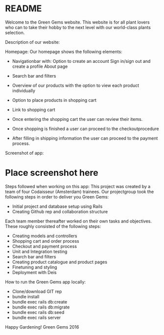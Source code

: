 # README

Welcome to the Green Gems website. This website is for all plant lovers who can to take their hobby to the next level with our world-class plants selection.

Description of our website:

Homepage:
Our homepage shows the following elements:
- Navigationbar with:
	Option to create an account
	Sign in/sign out and create a profile
	About page
- Search bar and filters
- Overview of our products with the option to view each product individually
- Option to place products in shopping cart
- Link to shopping cart

- Once entering the shopping cart the user can review their items.
- Once shopping is finished a user can proceed to the checkoutprocedure
- After filling in shipping information the user can proceed to the payment process.

Screenshot of app:
# Place screenshot here


Steps followed when working on this app:
This project was created by a team of four Codaisseur (Amsterdam) trainees.
Our projectgroup took the following steps in order to deliver you Green Gems:

- Initial project and database setup using Rails
- Creating Github rep and collaboration structure

Each team member thereafter worked on their own tasks and objectives. These roughly consisted of the following steps:
- Creating models and controllers
- Shopping cart and order process
- Checkout and payment process
- Unit and Integration testing
- Search bar and filters
- Creating product catalogue and product pages
- Finetuning and styling
- Deployment with Deis

How to run the Green Gems app locally:
- Clone/download GIT rep
- bundle install
- bundle exec rails db:create
- bundle exec rails db:migrate
- bundle exec rails db:seed
- bundle exec rails server

Happy Gardening!
Green Gems 2016
